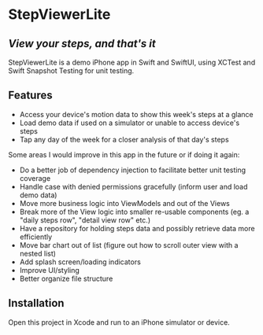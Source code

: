 # StepViewerLite
## _View your steps, and that's it_

StepViewerLite is a demo iPhone app in Swift and SwiftUI, using XCTest and Swift Snapshot Testing for unit testing.

## Features

- Access your device's motion data to show this week's steps at a glance
- Load demo data if used on a simulator or unable to access device's steps
- Tap any day of the week for a closer analysis of that day's steps

Some areas I would improve in this app in the future or if doing it again:

- Do a better job of dependency injection to facilitate better unit testing coverage
- Handle case with denied permissions gracefully (inform user and load demo data)
- Move more business logic into ViewModels and out of the Views
- Break more of the View logic into smaller re-usable components (eg. a "daily steps row", "detail view row" etc.)
- Have a repository for holding steps data and possibly retrieve data more efficiently
- Move bar chart out of list (figure out how to scroll outer view with a nested list)
- Add splash screen/loading indicators
- Improve UI/styling
- Better organize file structure


## Installation

Open this project in Xcode and run to an iPhone simulator or device.
